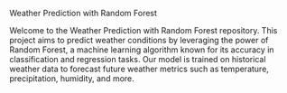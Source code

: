Weather Prediction with Random Forest

Welcome to the Weather Prediction with Random Forest repository. This project aims to predict weather conditions by leveraging the power of Random Forest, a machine learning algorithm known for its accuracy in classification and regression tasks. Our model is trained on historical weather data to forecast future weather metrics such as temperature, precipitation, humidity, and more.
